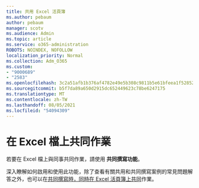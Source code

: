 ```yaml
---
title: 共用 Excel 活頁簿
ms.author: pebaum
author: pebaum
manager: scotv
ms.audience: Admin
ms.topic: article
ms.service: o365-administration
ROBOTS: NOINDEX, NOFOLLOW
localization_priority: Normal
ms.collection: Adm_O365
ms.custom:
- "9000689"
- "2583"
ms.openlocfilehash: 3c2a51afb1b376af4782e49e5b308c9811b5e61bfeea1f52852a79178e818968
ms.sourcegitcommit: b5f7da89a650d2915dc652449623c78be6247175
ms.translationtype: MT
ms.contentlocale: zh-TW
ms.lasthandoff: 08/05/2021
ms.locfileid: "54094309"
---
```

# <a name="collaborate-on-excel-documents"></a>在 Excel 檔上共同作業

若要在 Excel 檔上與同事共同作業，請使用 **共同撰寫功能**。 

深入瞭解如何啟用和使用此功能，除了查看有關共用和共同撰寫案例的常見問題解答之外，也可以在[共同撰寫時，同時在 Excel 活頁簿上共同](https://support.office.com/article/7152aa8b-b791-414c-a3bb-3024e46fb104)作業。

